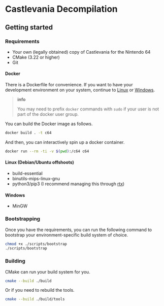 # Castlevania Decompilation

## Getting started

### Requirements

- Your own (legally obtained) copy of Castlevania for the Nintendo 64
- CMake (3.22 or higher)
- Git

#### Docker

There is a Dockerfile for convenience. If you want to have your
development environment on your system, continue to [Linux](#linux-debianubuntu-offshoots)
or [Windows](#windows).

> **info**
>
> You may need to prefix `docker` commands with `sudo`
> if your user is not part of the docker user group.

You can build the Docker image as follows.

```sh
docker build . -t c64
```

And then, you can interactively spin up a docker container.

```sh
docker run --rm -ti -v $(pwd):/c64 c64
```

#### Linux (Debian/Ubuntu offshoots)

- build-essential
- binutils-mips-linux-gnu
- python3/pip3 (I recommend managing this through [rtx][rtx])

#### Windows

- MinGW

### Bootstrapping

Once you have the requirements, you can run the following command to
bootstrap your environment-specific build system of choice.

```sh
chmod +x ./scripts/bootstrap
./scripts/bootstrap
```

### Building

CMake can run your build system for you.

```sh
cmake --build ./build
```

Or if you need to rebuild the tools.

```sh
cmake --build ./build/tools
```

[rtx]: https://github.com/jdx/rtx
